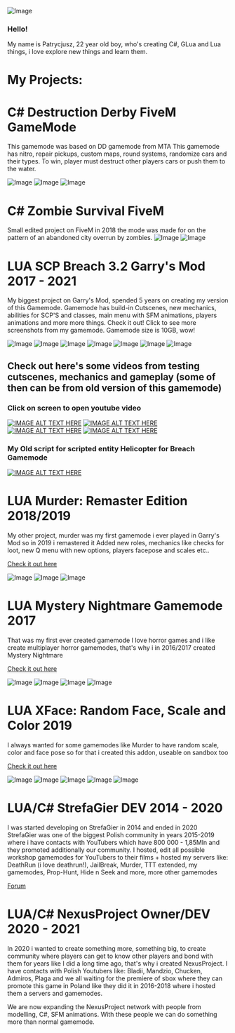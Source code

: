 ![Image](https://i.imgur.com/NQaRMsV.png)


### Hello!
My name is Patrycjusz, 22 year old boy, who's creating C#, GLua and Lua things, i love explore new things and learn them.

#  My Projects:

# C# Destruction Derby FiveM GameMode

This gamemode was based on DD gamemode from MTA This gamemode has nitro, repair pickups, custom maps, round systems, randomize cars and their types. To win, player must destruct other players cars or push them to the water.

![Image](https://i.imgur.com/4nEw59V.png)
![Image](https://i.imgur.com/nlQMM7l.png)
![Image](https://i.imgur.com/BEEPZQp.png)

# C# Zombie Survival FiveM
Small edited project on FiveM in 2018 the mode was made for on the pattern of an abandoned city overrun by zombies.
![Image](https://i.imgur.com/jsvw7pt.png)
![Image](https://i.imgur.com/7QmfShI.png)


# LUA SCP Breach 3.2 Garry's Mod 2017 - 2021

My biggest project on Garry's Mod, spended 5 years on creating my version of this Gamemode. Gamemode has build-in Cutscenes, new mechanics, abilities for SCP'S and classes, main menu with SFM animations, players animations and more more things. Check it out! Click to see more screenshots from my gamemode. Gamemode size is 10GB, wow!

![Image](https://i.imgur.com/vYTxjn3.png)
![Image](https://i.imgur.com/8dUlv50.png)
![Image](https://i.imgur.com/MtFNjhP.png)
![Image](https://i.imgur.com/ycQTL2H.png)
![Image](https://i.imgur.com/SEF5cXx.png)
![Image](https://i.imgur.com/PPxiDAt.png)
![Image](https://i.imgur.com/2Ye4S4A.png)



## Check out here's some videos from testing cutscenes, mechanics and gameplay (some of then can be from old version of this gamemode)
### Click on screen to open youtube video
[![IMAGE ALT TEXT HERE](https://img.youtube.com/vi/mn7mjCIGdTw/0.jpg)](https://www.youtube.com/watch?v=mn7mjCIGdTw)
[![IMAGE ALT TEXT HERE](https://img.youtube.com/vi/Ivcr9aIbnn4/0.jpg)](https://www.youtube.com/watch?v=Ivcr9aIbnn4)
[![IMAGE ALT TEXT HERE](https://img.youtube.com/vi/IPfoDmZvsBc/0.jpg)](https://www.youtube.com/watch?v=IPfoDmZvsBc)
[![IMAGE ALT TEXT HERE](https://img.youtube.com/vi/a9cN7CMMnjk/0.jpg)](https://www.youtube.com/watch?v=a9cN7CMMnjk)


### My Old script for scripted entity Helicopter for Breach Gamemode

[![IMAGE ALT TEXT HERE](https://img.youtube.com/vi/Lr3kiFLF-x8/0.jpg)](https://www.youtube.com/watch?v=Lr3kiFLF-x8)

# LUA Murder: Remaster Edition 2018/2019

My other project, murder was my first gamemode i ever played in Garry's Mod so in 2019 i remastered it
Added new roles, mechanics like checks for loot, new Q menu with new options, players facepose and scales etc..

<a href="https://steamcommunity.com/sharedfiles/filedetails/?id=1874231375">Check it out here</a>

![Image](https://i.imgur.com/gNkvcb1.jpg)
![Image](https://i.imgur.com/87ugdC5.jpg)
![Image](https://i.imgur.com/01ZRd5t.jpg)


# LUA Mystery Nightmare Gamemode 2017

That was my first ever created gamemode
I love horror games and i like create multiplayer horror gamemodes, that's why i in 2016/2017 created Mystery Nightmare

<a href="https://steamcommunity.com/sharedfiles/filedetails/?id=975089708">Check it out here</a>
 
![Image](https://steamuserimages-a.akamaihd.net/ugc/841461755408263755/CD90253EBF8E6AA6DF85D17FFB82BCF227B9D7ED/?imw=637&imh=358&ima=fit&impolicy=Letterbox&imcolor=%23000000&letterbox=true)
![Image](https://i.imgur.com/3KLw1OQ.jpg)
![Image](https://i.imgur.com/CwNMSQX.jpg)
![Image](https://i.imgur.com/mmS6uZG.jpg)

# LUA XFace: Random Face, Scale and Color 2019

I always wanted for some gamemodes like Murder to have random scale, color and face pose so for that i created this addon, useable on sandbox too

<a href="https://steamcommunity.com/sharedfiles/filedetails/?id=1729291338">Check it out here</a>

![Image](https://steamuserimages-a.akamaihd.net/ugc/809996090235416366/169857EEB21E87133B63ECB6B44BEBAFC286688A/)
![Image](https://steamuserimages-a.akamaihd.net/ugc/809996090235432656/4168A3C051ECC7D765715C2B3E23464FF0818761/?imw=637&imh=358&ima=fit&impolicy=Letterbox&imcolor=%23000000&letterbox=true)
![Image](https://steamuserimages-a.akamaihd.net/ugc/809996090235432163/D4BE8A3789879C4DE3EED5ECBA6CCC807D11452F/?imw=637&imh=358&ima=fit&impolicy=Letterbox&imcolor=%23000000&letterbox=true)
![Image](https://steamuserimages-a.akamaihd.net/ugc/809996090235431033/411A97A2C1920B079DEE156A1F1D295F43AD497F/?imw=637&imh=358&ima=fit&impolicy=Letterbox&imcolor=%23000000&letterbox=true)
![Image](https://steamuserimages-a.akamaihd.net/ugc/809996090235431532/B4BF1689923C7BF4EEFCB3BD9A1604A73934F5A6/?imw=637&imh=358&ima=fit&impolicy=Letterbox&imcolor=%23000000&letterbox=true)

# LUA/C# StrefaGier DEV 2014 - 2020

I was started developing on StrefaGier in 2014 and ended in 2020
StrefaGier was one of the biggest Polish community in years 2015-2019 where i have contacts with YouTubers which have 800 000 - 1,85Mln and they promoted additionally our community.
I hosted, edit all possible workshop gamemodes for YouTubers to their films + hosted my servers like: DeathRun (i love deathrun!), JailBreak, Murder, TTT extended, my gamemodes, Prop-Hunt, Hide n Seek and more, more other gamemodes

<a href="https://strefagier.com.pl/">Forum</a>

# LUA/C# NexusProject Owner/DEV 2020 - 2021

In 2020 i wanted to create something more, something big, to create community where players can get to know other players and bond with them for years like I did a long time ago, that's why i created NexusProject. I have contacts with Polish Youtubers like: Bladii, Mandzio, Chucken, Admiros, Plaga and we all waiting for the premiere of sbox where they can promote this game in Poland like they did it in 2016-2018 where i hosted them a servers and gamemodes.

We are now expanding the NexusProject network with people from modelling, C#, SFM animations. With these people we can do something more than normal gamemode.

